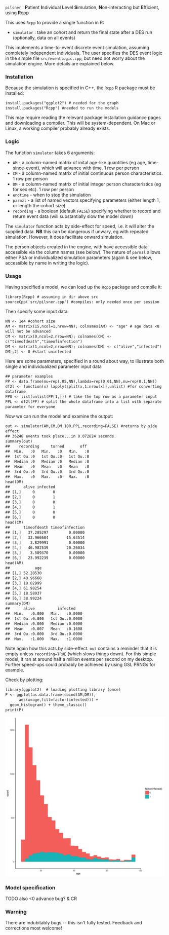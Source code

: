 
<!-- README.md is generated from README.Rmd. Please edit that file -->
<!-- using Rscript -e 'library(rmarkdown); rmarkdown::render("README.Rmd")' -->





`pilsner` : **P**atient **I**ndividual **L**evel **S**imulation, **N**on-interacting but **E**fficient, using **R**cpp

This uses `Rcpp` to provide a single function in R:

-   `simulator` : take an cohort and return the final state after a DES run (optionally, data on all events)

This implements a time-to-event discrete event simulation, assuming completely independent individuals. The user specifies the DES event logic in the simple file `src/eventlogic.cpp`, but need not worry about the simulation engine. More details are explained below.

### Installation

Because the simulation is specified in C++, the `Rcpp` R package must be installed:

``` {.r}
install.packages("ggplot2") # needed for the graph
install.packages("Rcpp") #needed to run the models
```

This may require reading the relevant package installation guidance pages and downloading a compiler. This will be system-dependent. On Mac or Linux, a working compiler probably already exists.

### Logic

The function `simulator` takes 6 arguments:

-   `AM` - a column-named matrix of inital age-like quantities (eg age, time-since-event), which will advance with time. 1 row per person
-   `CM` - a column-named matrix of initial continuous person characteristics. 1 row per person
-   `DM` - a column-named matrix of initial integer person characteristics (eg for sex etc). 1 row per person
-   `endtime` - when to stop the simulation
-   `parmzl` - a list of named vectors specifying parameters (either length 1, or length the cohort size)
-   `recording` - a boolean (default `FALSE`) specifying whether to record and return event data (will substantially slow the model down)

The `simulator` function acts by side-effect for speed, i.e. it will alter the supplied data. **NB** this can be dangerous if unwary, eg with repeated simulation. However, it does facilitate onward simulation.

The person objects created in the engine, with have accessible data accessible via the column names (see below). The nature of `parmzl` allows either PSA or individualized simulation parameters (again & see below, accessible by name in writing the logic).

### Usage

Having specified a model, we can load up the `Rcpp` package and compile it:

``` {.r}
library(Rcpp) # assuming in dir above src
sourceCpp('src/pilsner.cpp') #compiles: only needed once per session
```

Then specify some input data:

``` {.r}
NN <- 1e4 #cohort size
AM <- matrix(15,ncol=1,nrow=NN); colnames(AM) <- "age" # age data <0 will not be advanced
CM <- matrix(0,ncol=2,nrow=NN); colnames(CM) <- c("timeofdeath","timeofinfection")
DM <- matrix(1,ncol=2,nrow=NN); colnames(DM) <- c("alive","infected")
DM[,2] <- 0 #start uninfected
```

Here are some parameters, specified in a round about way, to illustrate both single and individualized parameter input data

``` {.r}
## parameter examples
PP <- data.frame(mu=rep(.05,NN),lambda=rep(0.01,NN),nu=rep(0.1,NN))
df2l <- function(x) lapply(split(x,1:nrow(x)),unlist) #for converting dataframe
PP0 <- list(unlist(PP[1,])) # take the top row as a parameter input
PPL <- df2l(PP) # split the whole dataframe into a list with separate parameter for everyone
```

Now we can run the model and examine the output:

``` {.r}
out <- simulator(AM,CM,DM,100,PPL,recording=FALSE) #returns by side effect
## 36248 events took place...in 0.072824 seconds.
summary(out)
##    recording     turned       off   
##  Min.   :0   Min.   :0   Min.   :0  
##  1st Qu.:0   1st Qu.:0   1st Qu.:0  
##  Median :0   Median :0   Median :0  
##  Mean   :0   Mean   :0   Mean   :0  
##  3rd Qu.:0   3rd Qu.:0   3rd Qu.:0  
##  Max.   :0   Max.   :0   Max.   :0
head(DM)
##      alive infected
## [1,]     0        0
## [2,]     0        1
## [3,]     0        0
## [4,]     0        1
## [5,]     0        0
## [6,]     0        0
head(CM)
##      timeofdeath timeofinfection
## [1,]   37.285297         0.00000
## [2,]   33.966684        15.63514
## [3,]    3.829991         0.00000
## [4,]   46.982539        20.26034
## [5,]    3.589370         0.00000
## [6,]   23.992239         0.00000
head(AM)
##           age
## [1,] 52.28530
## [2,] 48.96668
## [3,] 18.82999
## [4,] 61.98254
## [5,] 18.58937
## [6,] 38.99224
summary(DM)
##      alive          infected     
##  Min.   :0.000   Min.   :0.0000  
##  1st Qu.:0.000   1st Qu.:0.0000  
##  Median :0.000   Median :0.0000  
##  Mean   :0.007   Mean   :0.1608  
##  3rd Qu.:0.000   3rd Qu.:0.0000  
##  Max.   :1.000   Max.   :1.0000
```

Note again how this acts by side-effect. `out` contains a reminder that it is empty unless `recording=TRUE` (which slows things down). For this simple model, it ran at around half a million events per second on my desktop. Further speed-ups could probably be achieved by using GSL PRNGs for example.

Check by plotting:

``` {.r}
library(ggplot2)  # loading plotting library (once)
P <- ggplot(as.data.frame(cbind(AM,DM)),
      aes(x=age,fill=factor(infected))) +
  geom_histogram() + theme_classic()
print(P)  
```

<img src="README_figs/README-unnamed-chunk-8-1.png" width="912" />

### Model specification

TODO also \<0 advance bug? & CR

### Warning

There are indubitably bugs -- this isn't fully tested. Feedback and corrections most welcome!

